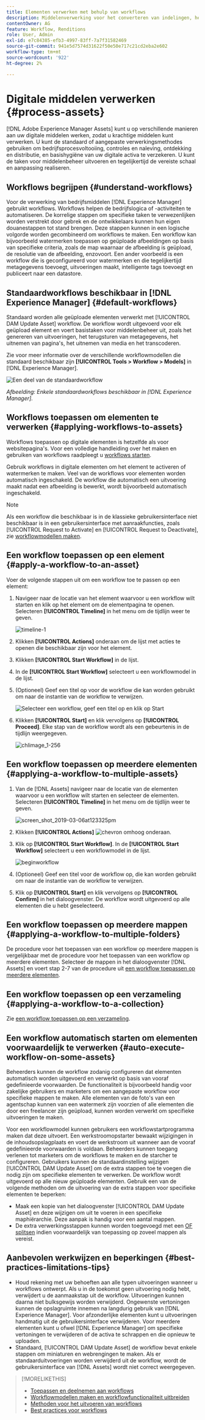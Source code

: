 ```yaml
---
title: Elementen verwerken met behulp van workflows
description: Middelenverwerking voor het converteren van indelingen, het maken van uitvoeringen, het beheren van elementen, het valideren van elementen en het uitvoeren van workflows.
contentOwner: AG
feature: Workflow, Renditions
role: User, Admin
exl-id: e7c84385-efb3-4997-83ff-7a7f31582469
source-git-commit: 941e5d7574d31622f50e50e717c21cd2eba2e602
workflow-type: tm+mt
source-wordcount: '922'
ht-degree: 2%

---
```


# Digitale middelen verwerken {#process-assets}

[!DNL Adobe Experience Manager Assets] kunt u op verschillende manieren aan uw digitale middelen werken, zodat u krachtige middelen kunt verwerken. U kunt de standaard of aangepaste verwerkingsmethodes gebruiken om bedrijfsprocesvoltooiing, controles en naleving, ontdekking en distributie, en basishygiëne van uw digitale activa te verzekeren. U kunt de taken voor middelenbeheer uitvoeren en tegelijkertijd de vereiste schaal en aanpassing realiseren.

## Workflows begrijpen {#understand-workflows}

Voor de verwerking van bedrijfsmiddelen [!DNL Experience Manager] gebruikt workflows. Workflows helpen de bedrijfslogica of -activiteiten te automatiseren. De korrelige stappen om specifieke taken te verwezenlijken worden verstrekt door gebrek en de ontwikkelaars kunnen hun eigen douanestappen tot stand brengen. Deze stappen kunnen in een logische volgorde worden gecombineerd om workflows te maken. Een workflow kan bijvoorbeeld watermerken toepassen op geüploade afbeeldingen op basis van specifieke criteria, zoals de map waarnaar de afbeelding is geüpload, de resolutie van de afbeelding, enzovoort. Een ander voorbeeld is een workflow die is geconfigureerd voor watermerken en die tegelijkertijd metagegevens toevoegt, uitvoeringen maakt, intelligente tags toevoegt en publiceert naar een datastore.

## Standaardworkflows beschikbaar in [!DNL Experience Manager] {#default-workflows}

Standaard worden alle geüploade elementen verwerkt met [!UICONTROL DAM Update Asset] workflow. De workflow wordt uitgevoerd voor elk geüpload element en voert basistaken voor middelenbeheer uit, zoals het genereren van uitvoeringen, het terugsturen van metagegevens, het uitnemen van pagina&#39;s, het uitnemen van media en het transcoderen.

Zie voor meer informatie over de verschillende workflowmodellen die standaard beschikbaar zijn **[!UICONTROL Tools > Workflow > Models]** in [!DNL Experience Manager].

![Een deel van de standaardworkflow](assets/aem-default-workflows.png)

*Afbeelding: Enkele standaardworkflows beschikbaar in [!DNL Experience Manager].*

## Workflows toepassen om elementen te verwerken {#applying-workflows-to-assets}

Workflows toepassen op digitale elementen is hetzelfde als voor websitepagina&#39;s. Voor een volledige handleiding over het maken en gebruiken van workflows raadpleegt u [workflows starten](/help/sites-authoring/workflows-participating.md).

Gebruik workflows in digitale elementen om het element te activeren of watermerken te maken. Veel van de workflows voor elementen worden automatisch ingeschakeld. De workflow die automatisch een uitvoering maakt nadat een afbeelding is bewerkt, wordt bijvoorbeeld automatisch ingeschakeld.

>[!NOTE]
>
>Als een workflow die beschikbaar is in de klassieke gebruikersinterface niet beschikbaar is in een gebruikersinterface met aanraakfuncties, zoals [!UICONTROL Request to Activate] en [!UICONTROL Request to Deactivate], zie [workflowmodellen maken](/help/sites-developing/workflows-models.md#classic2touchui).

## Een workflow toepassen op een element {#apply-a-workflow-to-an-asset}

<!-- 
TBD: Add animated GIF for these steps instead of all these screenshots.
-->
Voer de volgende stappen uit om een workflow toe te passen op een element:

1. Navigeer naar de locatie van het element waarvoor u een workflow wilt starten en klik op het element om de elementpagina te openen. Selecteren **[!UICONTROL Timeline]** in het menu om de tijdlijn weer te geven.

   ![timeline-1](assets/timeline.png)

1. Klikken **[!UICONTROL Actions]** onderaan om de lijst met acties te openen die beschikbaar zijn voor het element.

1. Klikken **[!UICONTROL Start Workflow]** in de lijst.

1. In de **[!UICONTROL Start Workflow]** selecteert u een workflowmodel in de lijst.

1. (Optioneel) Geef een titel op voor de workflow die kan worden gebruikt om naar de instantie van de workflow te verwijzen.

   ![Selecteer een workflow, geef een titel op en klik op Start](assets/start-workflow.png)

1. Klikken **[!UICONTROL Start]** en klik vervolgens op **[!UICONTROL Proceed]**. Elke stap van de workflow wordt als een gebeurtenis in de tijdlijn weergegeven.

   ![chlimage_1-256](assets/chlimage_1-52.png)

## Een workflow toepassen op meerdere elementen {#applying-a-workflow-to-multiple-assets}

1. Van de [!DNL Assets] navigeer naar de locatie van de elementen waarvoor u een workflow wilt starten en selecteer de elementen. Selecteren **[!UICONTROL Timeline]** in het menu om de tijdlijn weer te geven.

   ![screen_shot_2019-03-06at123325pm](assets/chlimage_1-136.png)

1. Klikken **[!UICONTROL Actions]** ![chevron omhoog](assets/do-not-localize/chevron-up-icon.png) onderaan.
1. Klik op **[!UICONTROL Start Workflow]**. In de **[!UICONTROL Start Workflow]** selecteert u een workflowmodel in de lijst.

   ![beginworkflow](assets/start-workflow.png)

1. (Optioneel) Geef een titel voor de workflow op, die kan worden gebruikt om naar de instantie van de workflow te verwijzen.
1. Klik op **[!UICONTROL Start]** en klik vervolgens op **[!UICONTROL Confirm]** in het dialoogvenster. De workflow wordt uitgevoerd op alle elementen die u hebt geselecteerd.

## Een workflow toepassen op meerdere mappen {#applying-a-workflow-to-multiple-folders}

De procedure voor het toepassen van een workflow op meerdere mappen is vergelijkbaar met de procedure voor het toepassen van een workflow op meerdere elementen. Selecteer de mappen in het dialoogvenster [!DNL Assets] en voert stap 2-7 van de procedure uit [een workflow toepassen op meerdere elementen](/help/assets/assets-workflow.md#applying-a-workflow-to-multiple-assets).

## Een workflow toepassen op een verzameling {#applying-a-workflow-to-a-collection}

Zie [een workflow toepassen op een verzameling](/help/assets/manage-collections.md#running-a-workflow-on-a-collection).

## Een workflow automatisch starten om elementen voorwaardelijk te verwerken {#auto-execute-workflow-on-some-assets}

Beheerders kunnen de workflow zodanig configureren dat elementen automatisch worden uitgevoerd en verwerkt op basis van vooraf gedefinieerde voorwaarden. De functionaliteit is bijvoorbeeld handig voor zakelijke gebruikers en marketers om een aangepaste workflow voor specifieke mappen te maken. Alle elementen van de foto&#39;s van een agentschap kunnen van een watermerk zijn voorzien of alle elementen die door een freelancer zijn geüpload, kunnen worden verwerkt om specifieke uitvoeringen te maken.

Voor een workflowmodel kunnen gebruikers een workflowstartprogramma maken dat deze uitvoert. Een werkstroomopstarter bewaakt wijzigingen in de inhoudsopslagplaats en voert de werkstroom uit wanneer aan de vooraf gedefinieerde voorwaarden is voldaan. Beheerders kunnen toegang verlenen tot marketers om de workflows te maken en de starcher te configureren. Gebruikers kunnen de standaardinstelling wijzigen [!UICONTROL DAM Update Asset] om de extra stappen toe te voegen die nodig zijn om specifieke elementen te verwerken. De workflow wordt uitgevoerd op alle nieuw geüploade elementen. Gebruik een van de volgende methoden om de uitvoering van de extra stappen voor specifieke elementen te beperken:

* Maak een kopie van het dialoogvenster [!UICONTROL DAM Update Asset] en deze wijzigen om uit te voeren in een specifieke maphiërarchie. Deze aanpak is handig voor een aantal mappen.
* De extra verwerkingsstappen kunnen worden toegevoegd met een [OF splitsen](/help/sites-developing/workflows-step-ref.md#or-split) indien voorwaardelijk van toepassing op zoveel mappen als vereist.

## Aanbevolen werkwijzen en beperkingen {#best-practices-limitations-tips}

* Houd rekening met uw behoeften aan alle typen uitvoeringen wanneer u workflows ontwerpt. Als u in de toekomst geen uitvoering nodig hebt, verwijdert u de aanmaakstap uit de workflow. Uitvoeringen kunnen daarna niet bulksgewijs worden verwijderd. Ongewenste vertoningen kunnen de opslagruimte innemen na langdurig gebruik van [!DNL Experience Manager]. Voor afzonderlijke elementen kunt u uitvoeringen handmatig uit de gebruikersinterface verwijderen. Voor meerdere elementen kunt u ofwel [!DNL Experience Manager] om specifieke vertoningen te verwijderen of de activa te schrappen en die opnieuw te uploaden.
* Standaard, [!UICONTROL DAM Update Asset] de workflow bevat enkele stappen om miniaturen en webrengingen te maken. Als er standaarduitvoeringen worden verwijderd uit de workflow, wordt de gebruikersinterface van [!DNL Assets] wordt niet correct weergegeven.

>[!MORELIKETHIS]
>
>* [Toepassen en deelnemen aan workflows](/help/sites-authoring/workflows.md)
>* [Workflowmodellen maken en workflowfunctionaliteit uitbreiden](/help/sites-developing/workflows.md)
>* [Methoden voor het uitvoeren van workflows](/help/sites-administering/workflows-starting.md)
>* [Best practices voor workflows](/help/sites-developing/workflows-best-practices.md)
